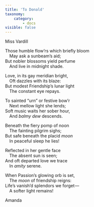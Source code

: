 ```yaml
---
title: 'To Donald'
taxonomy:
    category:
        - docs
visible: false
---
```


<div class="author">Miss Vardill</div>

Those humble flow’rs which briefly bloom  
&emsp;May ask a sunbeam’s aid;  
But nobler blossoms yield perfume  
&emsp;And live in midnight shade.  

Love, in its gay meridian bright,  
&emsp;Oft dazzles with its blaze:  
But modest Friendship’s lunar light  
&emsp;The constant eye repays.  

To sainted “urn” or festive bow’r  
&emsp;Next mellow light she lends;  
Soft music waits her sober hour,  
&emsp;And *balmy dew* descends.

Beneath the fiery pomp of noon  
&emsp;The fainting pilgrim sighs;  
But safe beneath the placid *moon*  
&emsp;In peaceful sleep he lies!  

Reflected in her gentle face  
&emsp;The absent sun is seen;  
And oft departed love we trace  
&emsp;In *amity* serene.

When Passion’s glowing orb is set,  
&emsp;The *moon* of friendship reigns:  
Life’s vanish’d splendors we forget —   
&emsp;A softer light remains!

Amanda